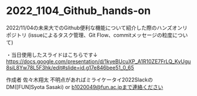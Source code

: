 # 2022_1104_Github_hands-on
2022/11/04の未来大でのGithub便利な機能について紹介した際のハンズオンリポジトリ
(issueによるタスク管理、Git Flow、commitメッセージの粒度について)

・当日使用したスライドはこちらです↓
https://docs.google.com/presentation/d/1kyeBUcuXP_A1R10ZE7FrLQ_KyUgu8siL8Yw78L5F3hk/edit#slide=id.g17e846bee51_0_65

作成者
佐々木翔太
不明点があればミライケータイ2022SlackのDM([FUN]Syota Sasaki) or b1020049@fun.ac.jpまで連絡ください
